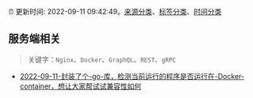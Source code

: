 :alarm_clock: 更新时间: 2022-09-11 09:42:49。[来源分类](../README.md)、[标签分类](../TAGS.md)、[时间分类](../TIMELINE.md)

## 服务端相关


> 关键字：`Nginx`、`Docker`、`GraphQL`、`REST`、`gRPC`



- [2022-09-11-封装了个-go-库，检测当前运行的程序是否运行在-Docker-container，想让大家帮试试兼容性如何](https://www.v2ex.com/t/879309) 